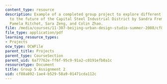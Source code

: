 ```yaml
---
content_type: resource
description: Example of a completed group project to explore different approaches
  to the future of the Capital Steel Industrial District by Sandra Frem, Deborah Morris,
  Pamela Ritchot, Sara Zeng, and Colin Zhao.
file: /media/courses/11-307-beijing-urban-design-studio-summer-2008/cf88a8921ae4b52958a901471cda112c_group5_assn2.pdf
file_type: application/pdf
learning_resource_types:
- Projects
ocw_type: OCWFile
parent_title: Projects
parent_type: CourseSection
parent_uid: 6a77762e-ff6f-95c9-91a2-c0191efb0a1c
resourcetype: Document
title: Group 5 Assignment 2
uid: cf88a892-1ae4-b529-58a9-01471cda112c
---
```

